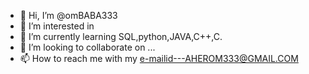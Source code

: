 - 👋 Hi, I’m @omBABA333
- 👀 I’m interested in 
- 🌱 I’m currently learning SQL,python,JAVA,C++,C.
- 💞️ I’m looking to collaborate on ...
- 📫 How to reach me with my e-mailid---AHEROM333@GMAIL.COM

<!---
omBABA333/omBABA333 is a ✨ special ✨ repository because its `README.md` (this file) appears on your GitHub profile.
You can click the Preview link to take a look at your changes.
--->
